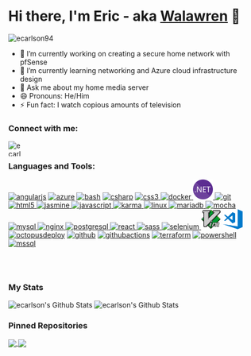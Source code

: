 # Hi there, I'm Eric - aka [Walawren](https://github.com/Walawren) 👋
<p align="left"> <img src="https://komarev.com/ghpvc/?username=ecarlson94" alt="ecarlson94" /> </p>

- 🔭 I’m currently working on creating a secure home network with pfSense
- 🌱 I’m currently learning networking and Azure cloud infrastructure design
- 💬 Ask me about my home media server
- 😄 Pronouns: He/Him
- ⚡ Fun fact: I watch copious amounts of television

### Connect with me:
[<img align="left" height="30" width="30" alt="ecarlson94 | LinkedIn" src="https://cdn.jsdelivr.net/npm/simple-icons@v3/icons/linkedin.svg" />][linkedin]

<br />

### Languages and Tools:
<p align="left">
  <a href="https://angular.io" target="_blank"> <img src="https://devicons.github.io/devicon/devicon.git/icons/angularjs/angularjs-original.svg" alt="angularjs" width="40" height="40"/></a>
  <a href="https://azure.microsoft.com/en-in/" target="_blank"> <img src="https://www.vectorlogo.zone/logos/microsoft_azure/microsoft_azure-icon.svg" alt="azure" width="40" height="40"/></a>
  <a href="https://www.gnu.org/software/bash/" target="_blank"> <img src="https://www.vectorlogo.zone/logos/gnu_bash/gnu_bash-icon.svg" alt="bash" width="40" height="40"/></a>
  <a href="https://www.w3schools.com/cs/" target="_blank"> <img src="https://devicons.github.io/devicon/devicon.git/icons/csharp/csharp-original.svg" alt="csharp" width="40" height="40"/></a>
  <a href="https://www.w3schools.com/css/" target="_blank"> <img src="https://devicons.github.io/devicon/devicon.git/icons/css3/css3-original-wordmark.svg" alt="css3" width="40" height="40"/> </a>
  <a href="https://www.docker.com/" target="_blank"> <img src="https://devicons.github.io/devicon/devicon.git/icons/docker/docker-original-wordmark.svg" alt="docker" width="40" height="40"/> </a>
  <a href="https://dotnet.microsoft.com/" target="_blank"> <img src="https://raw.githubusercontent.com/github/explore/93d8a67084f94b2a444e510199a6e7622e5b09a3/topics/dotnet/dotnet.png" alt="dotnet" width="40" height="40"/> </a>
  <a href="https://git-scm.com/" target="_blank"> <img src="https://www.vectorlogo.zone/logos/git-scm/git-scm-icon.svg" alt="git" width="40" height="40"/> </a>
  <a href="https://www.w3.org/html/" target="_blank"> <img src="https://devicons.github.io/devicon/devicon.git/icons/html5/html5-original-wordmark.svg" alt="html5" width="40" height="40"/> </a>
  <a href="https://jasmine.github.io/" target="_blank"> <img src="https://www.vectorlogo.zone/logos/jasmine/jasmine-icon.svg" alt="jasmine" width="40" height="40"/> </a>
  <a href="https://developer.mozilla.org/en-US/docs/Web/JavaScript" target="_blank"> <img src="https://devicons.github.io/devicon/devicon.git/icons/javascript/javascript-original.svg" alt="javascript" width="40" height="40"/> </a>
  <a href="https://karma-runner.github.io/latest/index.html" target="_blank"> <img src="https://raw.githubusercontent.com/detain/svg-logos/780f25886640cef088af994181646db2f6b1a3f8/svg/karma.svg" alt="karma" width="40" height="40"/> </a>
  <a href="https://www.linux.org/" target="_blank"> <img src="https://devicons.github.io/devicon/devicon.git/icons/linux/linux-original.svg" alt="linux" width="40" height="40"/> </a>
  <a href="https://mariadb.org/" target="_blank"> <img src="https://www.vectorlogo.zone/logos/mariadb/mariadb-icon.svg" alt="mariadb" width="40" height="40"/> </a>
  <a href="https://mochajs.org" target="_blank"> <img src="https://www.vectorlogo.zone/logos/mochajs/mochajs-icon.svg" alt="mocha" width="40" height="40"/> </a>
  <a href="https://www.mysql.com/" target="_blank"> <img src="https://devicons.github.io/devicon/devicon.git/icons/mysql/mysql-original-wordmark.svg" alt="mysql" width="40" height="40"/> </a>
  <a href="https://www.nginx.com" target="_blank"> <img src="https://devicons.github.io/devicon/devicon.git/icons/nginx/nginx-original.svg" alt="nginx" width="40" height="40"/> </a>
  <a href="https://www.postgresql.org" target="_blank"> <img src="https://devicons.github.io/devicon/devicon.git/icons/postgresql/postgresql-original-wordmark.svg" alt="postgresql" width="40" height="40"/> </a>
  <a href="https://reactjs.org/" target="_blank"> <img src="https://devicons.github.io/devicon/devicon.git/icons/react/react-original-wordmark.svg" alt="react" width="40" height="40"/> </a>
  <a href="https://sass-lang.com" target="_blank"> <img src="https://devicons.github.io/devicon/devicon.git/icons/sass/sass-original.svg" alt="sass" width="40" height="40"/> </a>
  <a href="https://www.selenium.dev" target="_blank"> <img src="https://raw.githubusercontent.com/detain/svg-logos/780f25886640cef088af994181646db2f6b1a3f8/svg/selenium-logo.svg" alt="selenium" width="40" height="40"/> </a>
  <a href="https://neovim.io/" target="_blank"><img height="40" width="40" alt="vim" src="https://raw.githubusercontent.com/github/explore/80688e429a7d4ef2fca1e82350fe8e3517d3494d/topics/vim/vim.png" /></a>
  <a href="https://code.visualstudio.com" target="_blank"><img height="40" width="40" alt="vscode" src="https://raw.githubusercontent.com/github/explore/80688e429a7d4ef2fca1e82350fe8e3517d3494d/topics/visual-studio-code/visual-studio-code.png" /></a>
  <a href="https://https://octopus.com" target="_blank"><img height="40" width="40" alt="octopusdeploy" src="https://cdn.jsdelivr.net/npm/simple-icons@v3/icons/octopusdeploy.svg" /></a>
  <a href="https://github.com" target="_blank"><img height="40" width="40" alt="github" src="https://cdn.jsdelivr.net/npm/simple-icons@v3/icons/github.svg" /></a>
  <a href="https://github.com/features/actions" target="_blank"><img height="40" width="40" alt="githubactions" src="https://cdn.jsdelivr.net/npm/simple-icons@v3/icons/githubactions.svg" /></a>
  <a href="https://www.terraform.io" target="_blank"><img height="40" width="40" alt="terraform" src="https://cdn.jsdelivr.net/npm/simple-icons@v3/icons/terraform.svg" /></a>
  <a href="https://docs.microsoft.com/en-us/powershell" target="_blank"><img height="40" width="40" alt="powershell" src="https://cdn.jsdelivr.net/npm/simple-icons@v3/icons/powershell.svg" /></a>
  <a href="https://www.microsoft.com/en-us/sql-server" target="_blank"><img height="40" width="40" alt="mssql" src="https://cdn.jsdelivr.net/npm/simple-icons@v3/icons/microsoftsqlserver.svg" /></a>
</p>


[linkedin]: https://www.linkedin.com/in/michael-carlson-41899588

<br />
<br />

### My Stats
<div>
  <img alt="ecarlson's Github Stats" src="https://github-readme-stats.ecarlson94.vercel.app/api?username=ecarlson94&show_icons=true&hide_border=true&theme=dark&hide_title=true&hide_rank=true" />
  <img alt="ecarlson's Github Stats" src="https://github-readme-stats.ecarlson94.vercel.app/api/top-langs/?username=ecarlson94&layout=compact&theme=dark&hide_border=true&hide_title=true" />
</div>

### Pinned Repositories
<div class="pinned-repos">
  <a href="https://github.com/ecarlson94/dotfiles">
    <img align="center" src="https://github-readme-stats.ecarlson94.vercel.app/api/pin/?username=ecarlson94&repo=dotfiles&theme=dark&hide_border=true" />
  </a>
  <a href="https://github.com/ecarlson94/chromecast-backgrounds">
    <img align="center" src="https://github-readme-stats.ecarlson94.vercel.app/api/pin/?username=ecarlson94&repo=chromecast-backgrounds&theme=dark&hide_border=true" />
  </a>
</div>
